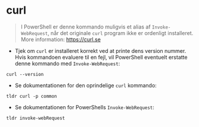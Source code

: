 # curl

> I PowerShell er denne kommando muligvis et alias af `Invoke-WebRequest`, når det originale `curl` program ikke er ordenligt installeret.
> More information: <https://curl.se>

- Tjek om `curl` er installeret korrekt ved at printe dens version nummer. Hvis kommandoen evaluere til en fejl, vil PowerShell eventuelt erstatte denne kommando med `Invoke-WebRequest`:

`curl --version`

- Se dokumentationen for den oprindelige `curl` kommando:

`tldr curl -p common`

- Se dokumentationen for PowerShells `Invoke-WebRequest`:

`tldr invoke-webRequest`
